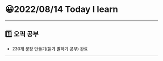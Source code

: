 # 😀2022/08/14 Today I learn
-------------------------
## 1️⃣ 오픽 공부
  * 230개 문장 만들기(듣기 말하기 공부) 완료
------------------------
